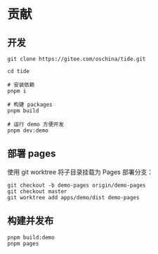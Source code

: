 # 贡献

## 开发

```shell
git clone https://gitee.com/oschina/tide.git

cd tide

# 安装依赖
pnpm i

# 构建 packages
pnpm build

# 运行 demo 方便开发
pnpm dev:demo
```

## 部署 pages

使用 git worktree 将子目录挂载为 Pages 部署分支：

```shell
git checkout -b demo-pages origin/demo-pages
git checkout master
git worktree add apps/demo/dist demo-pages
```

## 构建并发布

```shell
pnpm build:demo
pnpm pages
```
